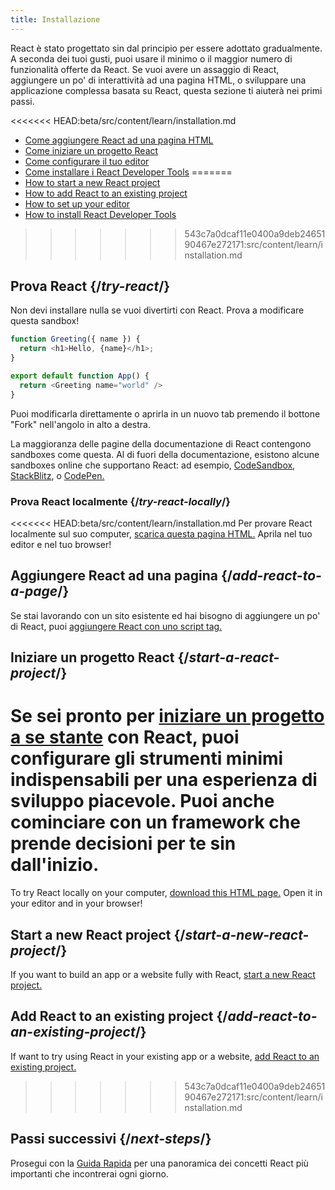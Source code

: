 ```yaml
---
title: Installazione
---
```


<Intro>

React è stato progettato sin dal principio per essere adottato gradualmente. A seconda dei tuoi gusti, puoi usare il minimo o il maggior numero di funzionalità offerte da React. Se vuoi avere un assaggio di React, aggiungere un po' di interattività ad una pagina HTML, o sviluppare una applicazione complessa basata su React, questa sezione ti aiuterà nei primi passi.

</Intro>

<YouWillLearn isChapter={true}>

<<<<<<< HEAD:beta/src/content/learn/installation.md
* [Come aggiungere React ad una pagina HTML](/learn/add-react-to-a-website)
* [Come iniziare un progetto React](/learn/start-a-new-react-project)
* [Come configurare il tuo editor](/learn/editor-setup)
* [Come installare i React Developer Tools](/learn/react-developer-tools)
=======
* [How to start a new React project](/learn/start-a-new-react-project)
* [How to add React to an existing project](/learn/add-react-to-an-existing-project)
* [How to set up your editor](/learn/editor-setup)
* [How to install React Developer Tools](/learn/react-developer-tools)
>>>>>>> 543c7a0dcaf11e0400a9deb2465190467e272171:src/content/learn/installation.md

</YouWillLearn>

## Prova React {/*try-react*/}

Non devi installare nulla se vuoi divertirti con React. Prova a modificare questa sandbox!

<Sandpack>

```js
function Greeting({ name }) {
  return <h1>Hello, {name}</h1>;
}

export default function App() {
  return <Greeting name="world" />
}
```

</Sandpack>

Puoi modificarla direttamente o aprirla in un nuovo tab premendo il bottone "Fork" nell'angolo in alto a destra.

La maggioranza delle pagine della documentazione di React contengono sandboxes come questa. Al di fuori della documentazione, esistono alcune sandboxes online che supportano React: ad esempio, [CodeSandbox](https://codesandbox.io/s/new), [StackBlitz](https://stackblitz.com/fork/react), o [CodePen.](https://codepen.io/pen?&editors=0010&layout=left&prefill_data_id=3f4569d1-1b11-4bce-bd46-89090eed5ddb)

### Prova React localmente {/*try-react-locally*/}

<<<<<<< HEAD:beta/src/content/learn/installation.md
Per provare React localmente sul suo computer, [scarica questa pagina HTML.](https://raw.githubusercontent.com/reactjs/reactjs.org/main/static/html/single-file-example.html) Aprila nel tuo editor e nel tuo browser!

## Aggiungere React ad una pagina {/*add-react-to-a-page*/}

Se stai lavorando con un sito esistente ed hai bisogno di aggiungere un po' di React, puoi [aggiungere React con uno script tag.](/learn/add-react-to-a-website)

## Iniziare un progetto React {/*start-a-react-project*/}

Se sei pronto per [iniziare un progetto a se stante](/learn/start-a-new-react-project) con React, puoi configurare gli strumenti minimi indispensabili per una esperienza di sviluppo piacevole. Puoi anche cominciare con un framework che prende decisioni per te sin dall'inizio.
=======
To try React locally on your computer, [download this HTML page.](https://gist.githubusercontent.com/gaearon/0275b1e1518599bbeafcde4722e79ed1/raw/db72dcbf3384ee1708c4a07d3be79860db04bff0/example.html) Open it in your editor and in your browser!

## Start a new React project {/*start-a-new-react-project*/}

If you want to build an app or a website fully with React, [start a new React project.](/learn/start-a-new-react-project)

## Add React to an existing project {/*add-react-to-an-existing-project*/}

If want to try using React in your existing app or a website, [add React to an existing project.](/learn/add-react-to-an-existing-project)
>>>>>>> 543c7a0dcaf11e0400a9deb2465190467e272171:src/content/learn/installation.md

## Passi successivi {/*next-steps*/}

Prosegui con la [Guida Rapida](/learn) per una panoramica dei concetti React più importanti che incontrerai ogni giorno.

